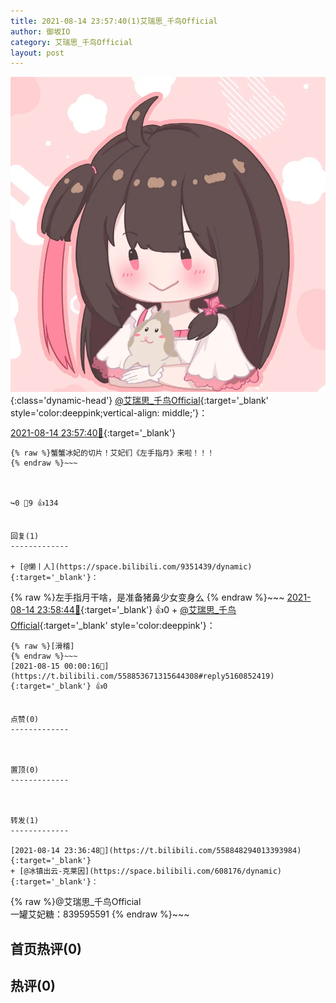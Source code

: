 ```yaml
---
title: 2021-08-14 23:57:40(1)艾瑞思_千鸟Official
author: 御坂IO
category: 艾瑞思_千鸟Official
layout: post
---
```


![img](/images/7e08840c56f251de28bdf766b647bd5fe9a5d50a.jpg){:class='dynamic-head'}
[@艾瑞思_千鸟Official](https://space.bilibili.com/1090010845/dynamic){:target='_blank' style='color:deeppink;vertical-align: middle;'}：

[2021-08-14 23:57:40🔗](https://t.bilibili.com/558853671315644308){:target='_blank'}

~~~
{% raw %}蟹蟹冰妃的切片！艾妃们《左手指月》来啦！！！
{% endraw %}~~~



↪️0 💬9 👍134


回复(1)
-------------

+ [@懒丨人](https://space.bilibili.com/9351439/dynamic){:target='_blank'}：
~~~
{% raw %}左手指月干啥，是准备猪鼻少女变身么
{% endraw %}~~~
[2021-08-14 23:58:44🔗](https://t.bilibili.com/558853671315644308#reply5160846811){:target='_blank'} 👍0
    + [@艾瑞思_千鸟Official](https://space.bilibili.com/1090010845/dynamic){:target='_blank' style='color:deeppink'}：
~~~
{% raw %}[滑稽]
{% endraw %}~~~
[2021-08-15 00:00:16🔗](https://t.bilibili.com/558853671315644308#reply5160852419){:target='_blank'} 👍0


点赞(0)
-------------



置顶(0)
-------------



转发(1)
-------------

[2021-08-14 23:36:48🔗](https://t.bilibili.com/558848294013393984){:target='_blank'}
+ [@冰镇出云-克莱因](https://space.bilibili.com/608176/dynamic){:target='_blank'}：
~~~
{% raw %}@艾瑞思_千鸟Official  
一罐艾妃糖：839595591
{% endraw %}~~~






首页热评(0)
-------------



热评(0)
-------------



